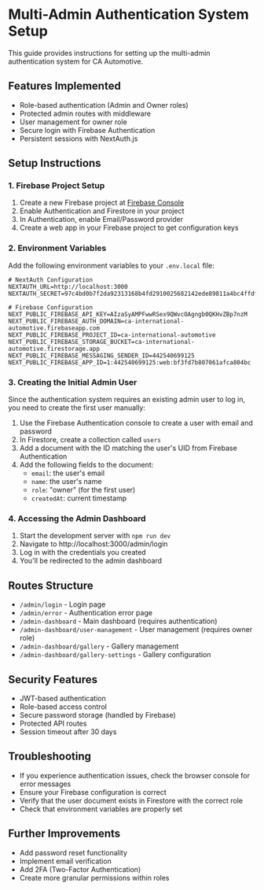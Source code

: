 # Multi-Admin Authentication System Setup

This guide provides instructions for setting up the multi-admin authentication system for CA Automotive.

## Features Implemented

- Role-based authentication (Admin and Owner roles)
- Protected admin routes with middleware
- User management for owner role
- Secure login with Firebase Authentication
- Persistent sessions with NextAuth.js

## Setup Instructions

### 1. Firebase Project Setup

1. Create a new Firebase project at [Firebase Console](https://console.firebase.google.com/)
2. Enable Authentication and Firestore in your project
3. In Authentication, enable Email/Password provider
4. Create a web app in your Firebase project to get configuration keys

### 2. Environment Variables

Add the following environment variables to your `.env.local` file:

```
# NextAuth Configuration
NEXTAUTH_URL=http://localhost:3000
NEXTAUTH_SECRET=97c4bd0b7f2da92313168b4fd2910025682142ede89811a4bc4ffdf31b33a698

# Firebase Configuration
NEXT_PUBLIC_FIREBASE_API_KEY=AIzaSyAMPFwwRSex9QWvcOAgngb0QKHvZBp7nzM
NEXT_PUBLIC_FIREBASE_AUTH_DOMAIN=ca-international-automotive.firebaseapp.com
NEXT_PUBLIC_FIREBASE_PROJECT_ID=ca-international-automotive
NEXT_PUBLIC_FIREBASE_STORAGE_BUCKET=ca-international-automotive.firestorage.app
NEXT_PUBLIC_FIREBASE_MESSAGING_SENDER_ID=442540699125
NEXT_PUBLIC_FIREBASE_APP_ID=1:442540699125:web:bf3fd7b807061afca804bc
```

### 3. Creating the Initial Admin User

Since the authentication system requires an existing admin user to log in, you need to create the first user manually:

1. Use the Firebase Authentication console to create a user with email and password
2. In Firestore, create a collection called `users`
3. Add a document with the ID matching the user's UID from Firebase Authentication
4. Add the following fields to the document:
   - `email`: the user's email
   - `name`: the user's name
   - `role`: "owner" (for the first user)
   - `createdAt`: current timestamp

### 4. Accessing the Admin Dashboard

1. Start the development server with `npm run dev`
2. Navigate to http://localhost:3000/admin/login
3. Log in with the credentials you created
4. You'll be redirected to the admin dashboard

## Routes Structure

- `/admin/login` - Login page
- `/admin/error` - Authentication error page
- `/admin-dashboard` - Main dashboard (requires authentication)
- `/admin-dashboard/user-management` - User management (requires owner role)
- `/admin-dashboard/gallery` - Gallery management
- `/admin-dashboard/gallery-settings` - Gallery configuration

## Security Features

- JWT-based authentication
- Role-based access control
- Secure password storage (handled by Firebase)
- Protected API routes
- Session timeout after 30 days

## Troubleshooting

- If you experience authentication issues, check the browser console for error messages
- Ensure your Firebase configuration is correct
- Verify that the user document exists in Firestore with the correct role
- Check that environment variables are properly set

## Further Improvements

- Add password reset functionality
- Implement email verification
- Add 2FA (Two-Factor Authentication)
- Create more granular permissions within roles 